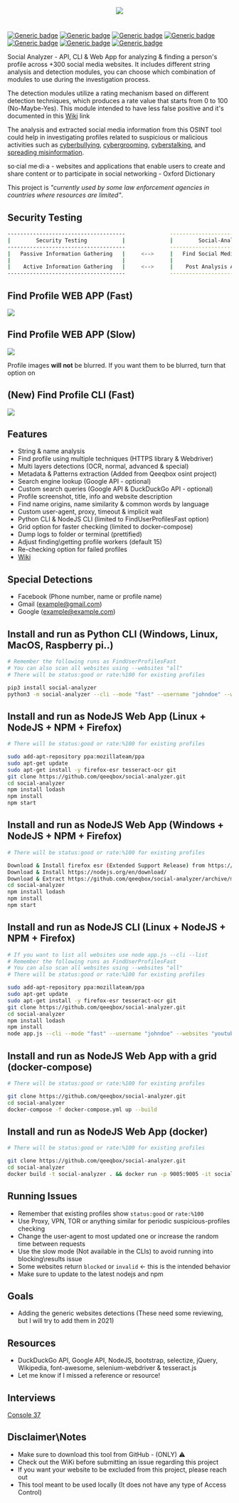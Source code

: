 <p align="center"> <img src="https://raw.githubusercontent.com/qeeqbox/social-analyzer/main/readme/socialanalyzerlogo_.png"></p>

#
[![Generic badge](https://img.shields.io/badge/dynamic/json.svg?url=https://raw.githubusercontent.com/qeeqbox/social-analyzer/main/info&label=version&query=$.version&colorB=blue&style=flat-square)](https://github.com/qeeqbox/social-analyzer/blob/main/info) [![Generic badge](https://img.shields.io/badge/dynamic/json.svg?url=https://raw.githubusercontent.com/qeeqbox/social-analyzer/main/info&label=verified%20sites&query=$.websites&colorB=blue&style=flat-square)](https://github.com/qeeqbox/social-analyzer/blob/main/info) [![Generic badge](https://img.shields.io/badge/dynamic/json.svg?url=https://raw.githubusercontent.com/qeeqbox/social-analyzer/main/info&label=verified%20detections&query=$.detections&colorB=blue&style=flat-square)](https://github.com/qeeqbox/social-analyzer/blob/main/info) [![Generic badge](https://img.shields.io/badge/dynamic/json.svg?url=https://raw.githubusercontent.com/qeeqbox/social-analyzer/main/info&label=build&query=$.build&colorB=green&style=flat-square)](https://github.com/qeeqbox/social-analyzer/blob/main/info) [![Generic badge](https://img.shields.io/badge/dynamic/json.svg?url=https://raw.githubusercontent.com/qeeqbox/social-analyzer/main/info&label=test&query=$.test&colorB=green&style=flat-square)](https://github.com/qeeqbox/social-analyzer/blob/main/info) [![Generic badge](https://img.shields.io/badge/dynamic/json.svg?url=https://raw.githubusercontent.com/qeeqbox/social-analyzer/main/info&label=docker&query=$.docker&colorB=green&style=flat-square)](https://github.com/qeeqbox/social-analyzer/blob/main/info) [![Generic badge](https://img.shields.io/static/v1?label=%F0%9F%91%8D&message=!&color=yellow&style=flat-square)](https://github.com/qeeqbox/social-analyzer/stargazers)

Social Analyzer - API, CLI & Web App for analyzing & finding a person's profile across +300 social media websites. It includes different string analysis and detection modules, you can choose which combination of modules to use during the investigation process.

The detection modules utilize a rating mechanism based on different detection techniques, which produces a rate value that starts from 0 to 100 (No-Maybe-Yes). This module intended to have less false positive and it's documented in this [Wiki](https://github.com/qeeqbox/social-analyzer/wiki) link

The analysis and extracted social media information from this OSINT tool could help in investigating profiles related to suspicious or malicious activities such as [cyberbullying](https://en.wikipedia.org/wiki/Wikipedia:Cyberbullying), [cybergrooming](https://de.wikipedia.org/wiki/Cyber-Grooming), [cyberstalking](https://en.wikipedia.org/wiki/Cyberstalking), and [spreading misinformation](https://en.wikipedia.org/wiki/Misinformation).

so·cial me·di·a - websites and applications that enable users to create and share content or to participate in social networking - Oxford Dictionary

This project is *"currently used by some law enforcement agencies in countries where resources are limited"*.

## Security Testing

```bash
-------------------------------------              ---------------------------------
|        Security Testing           |              |        Social-Analyzer        |
-------------------------------------              ---------------------------------
|   Passive Information Gathering   |     <-->     |   Find Social Media Profiles  |
|                                   |              |                               |
|    Active Information Gathering   |     <-->     |    Post Analysis Activities   |
-------------------------------------              ---------------------------------
```

## Find Profile WEB APP (Fast)
<img src="https://raw.githubusercontent.com/qeeqbox/social-analyzer/main/readme/intro_fast.gif" style="max-width:768px"/>

## Find Profile WEB APP (Slow)
<img src="https://raw.githubusercontent.com/qeeqbox/social-analyzer/main/readme/intro_slow.gif" style="max-width:768px"/>

Profile images **will not** be blurred. If you want them to be blurred, turn that option on

## (New) Find Profile CLI (Fast)
<img src="https://raw.githubusercontent.com/qeeqbox/social-analyzer/main/readme/cli.gif" style="max-width:768px"/>

## Features
- String & name analysis
- Find profile using multiple techniques (HTTPS library & Webdriver)
- Multi layers detections (OCR, normal, advanced & special)
- Metadata & Patterns extraction (Added from Qeeqbox osint project)
- Search engine lookup (Google API - optional)
- Custom search queries (Google API & DuckDuckGo API - optional)
- Profile screenshot, title, info and website description
- Find name origins, name similarity & common words by language
- Custom user-agent, proxy, timeout & implicit wait
- Python CLI & NodeJS CLI (limited to FindUserProfilesFast option)
- Grid option for faster checking (limited to docker-compose)
- Dump logs to folder or terminal (prettified)
- Adjust finding\getting profile workers (default 15)
- Re-checking option for failed profiles
- [Wiki](https://github.com/qeeqbox/social-analyzer/wiki)

## Special Detections
- Facebook (Phone number, name or profile name)
- Gmail (example@gmail.com)
- Google (example@example.com)

## Install and run as Python CLI (Windows, Linux, MacOS, Raspberry pi..)
```bash
# Remember the following runs as FindUserProfilesFast
# You can also scan all websites using --websites "all"
# There will be status:good or rate:%100 for existing profiles

pip3 install social-analyzer
python3 -m social-analyzer --cli --mode "fast" --username "johndoe" --websites "youtube pinterest tumblr" --output "pretty" --metadata --extract --trim
```

## Install and run as NodeJS Web App (Linux + NodeJS + NPM + Firefox)
```bash
# There will be status:good or rate:%100 for existing profiles

sudo add-apt-repository ppa:mozillateam/ppa
sudo apt-get update
sudo apt-get install -y firefox-esr tesseract-ocr git
git clone https://github.com/qeeqbox/social-analyzer.git
cd social-analyzer
npm install lodash
npm install
npm start
```

## Install and run as NodeJS Web App (Windows + NodeJS + NPM + Firefox)
```bash
# There will be status:good or rate:%100 for existing profiles

Download & Install firefox esr (Extended Support Release) from https://www.mozilla.org/en-US/firefox/enterprise/#download
Download & Install https://nodejs.org/en/download/
Download & Extract https://github.com/qeeqbox/social-analyzer/archive/main.zip
cd social-analyzer
npm install lodash
npm install
npm start
```

## Install and run as NodeJS CLI (Linux + NodeJS + NPM + Firefox)
```bash
# If you want to list all websites use node app.js --cli --list
# Remember the following runs as FindUserProfilesFast
# You can also scan all websites using --websites "all"
# There will be status:good or rate:%100 for existing profiles

sudo add-apt-repository ppa:mozillateam/ppa
sudo apt-get update
sudo apt-get install -y firefox-esr tesseract-ocr git
git clone https://github.com/qeeqbox/social-analyzer.git
cd social-analyzer
npm install lodash
npm install
node app.js --cli --mode "fast" --username "johndoe" --websites "youtube pinterest tumblr" --output "pretty"
```

## Install and run as NodeJS Web App with a grid (docker-compose)
```bash
# There will be status:good or rate:%100 for existing profiles

git clone https://github.com/qeeqbox/social-analyzer.git
cd social-analyzer
docker-compose -f docker-compose.yml up --build
```

## Install and run as NodeJS Web App (docker)
```bash
# There will be status:good or rate:%100 for existing profiles

git clone https://github.com/qeeqbox/social-analyzer.git
cd social-analyzer
docker build -t social-analyzer . && docker run -p 9005:9005 -it social-analyzer
```

## Running Issues
- Remember that existing profiles show `status:good` or `rate:%100`
- Use Proxy, VPN, TOR or anything similar for periodic suspicious-profiles checking
- Change the user-agent to most updated one or increase the random time between requests
- Use the slow mode (Not available in the CLIs) to avoid running into blocking\results issue
- Some websites return `blocked` or `invalid` <- this is the intended behavior
- Make sure to update to the latest nodejs and npm

## Goals
- Adding the generic websites detections (These need some reviewing, but I will try to add them in 2021)

## Resources
- DuckDuckGo API, Google API, NodeJS, bootstrap, selectize, jQuery, Wikipedia, font-awesome, selenium-webdriver & tesseract.js
- Let me know if I missed a reference or resource!

## Interviews
[Console 37](https://console.substack.com/p/console-37)

## Disclaimer\Notes
- Make sure to download this tool from GitHub - (ONLY) ⚠️
- Check out the WiKi before submitting an issue regarding this project
- If you want your website to be excluded from this project, please reach out
- This tool meant to be used locally (It does not have any type of Access Control)
